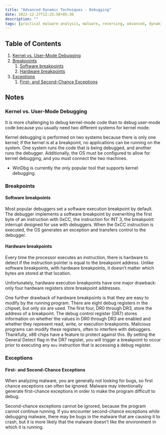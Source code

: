 ```yaml
---
title: "Advanced Dynamic Techniques - Debugging"
date: 2022-12-27T12:25:58+05:30
description: ""
tags: [practical malware analysis, malware, reversing, advanced, dynamic, analysis, x86, x64, assembly, registers, ollydbg, windbg, breakpoints, kernel]
---
```

## Table of Contents
1. [Kernel vs. User-Mode Debugging](#kernel-vs-user-mode-debugging)
2. [Breakpoints](#breakpoints)
   1. [Software breakpoints](#software-breakpoints)
   2. [Hardware breakpoints](#hardware-breakpoints)
3. [Exceptions](#exceptions)
   1. [First- and Second-Chance Exceptions](#first--and-second-chance-exceptions)


## Notes

### Kernel vs. User-Mode Debugging
It is more challenging to debug kernel-mode code than to debug user-mode code because you usually need two different systems for kernel mode.

Kernel debugging is performed on two systems because there is only one kernel; if the kernel is at a breakpoint, no applications can be running on the system. One system runs the code that is being debugged, and another runs the debugger. Additionally, the OS must be configured to allow for kernel debugging, and you must connect the two machines.

- WinDbg is currently the only popular tool that supports kernel debugging.

### Breakpoints
#### Software breakpoints
Most popular debuggers set a software execution breakpoint by default. The debugger implements a software breakpoint by overwriting the first byte of an instruction with 0xCC, the instruction for INT 3, the breakpoint interrupt designed for use with debuggers. When the 0xCC instruction is executed, the OS generates an exception and transfers control to the debugger.

#### Hardware breakpoints
Every time the processor executes an instruction, there is hardware to detect if the instruction pointer is equal to the breakpoint address. Unlike software breakpoints, with hardware breakpoints, it doesn’t matter which bytes are stored at that location.

Unfortunately, hardware execution breakpoints have one major drawback: only four hardware registers store breakpoint addresses.

One further drawback of hardware breakpoints is that they are easy to modify by the running program. There are eight debug registers in the chipset, but only six are used. The first four, DR0 through DR3, store the address of a breakpoint. The debug control register (DR7) stores information on whether the values in DR0 through DR3 are enabled and whether they represent
read, write, or execution breakpoints. Malicious programs can modify these registers, often to interfere with debuggers. Thankfully, x86 chips have a feature to protect against this. By setting the General Detect flag in the DR7 register, you will trigger a breakpoint to occur prior to executing any ``mov`` instruction that is accessing a debug register.

### Exceptions
#### First- and Second-Chance Exceptions
When analyzing malware, you are generally not looking for bugs, so first chance exceptions can often be ignored. Malware may intentionally generate first-chance exceptions in order to make the program difficult to debug.

Second-chance exceptions cannot be ignored, because the program cannot continue running. If you encounter second-chance exceptions while debugging malware, there may be bugs in the malware that are causing it to crash, but it is more likely that the malware doesn’t like the environment in which it is running.